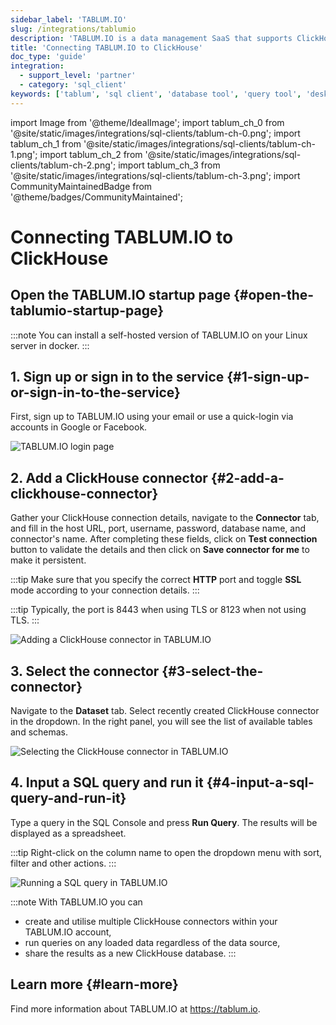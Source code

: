 ```yaml
---
sidebar_label: 'TABLUM.IO'
slug: /integrations/tablumio
description: 'TABLUM.IO is a data management SaaS that supports ClickHouse out of the box.'
title: 'Connecting TABLUM.IO to ClickHouse'
doc_type: 'guide'
integration:
  - support_level: 'partner'
  - category: 'sql_client'
keywords: ['tablum', 'sql client', 'database tool', 'query tool', 'desktop app']
---
```


import Image from '@theme/IdealImage';
import tablum_ch_0 from '@site/static/images/integrations/sql-clients/tablum-ch-0.png';
import tablum_ch_1 from '@site/static/images/integrations/sql-clients/tablum-ch-1.png';
import tablum_ch_2 from '@site/static/images/integrations/sql-clients/tablum-ch-2.png';
import tablum_ch_3 from '@site/static/images/integrations/sql-clients/tablum-ch-3.png';
import CommunityMaintainedBadge from '@theme/badges/CommunityMaintained';

# Connecting TABLUM.IO to ClickHouse

<CommunityMaintainedBadge/>

## Open the TABLUM.IO startup page {#open-the-tablumio-startup-page}

:::note
  You can install a self-hosted version of TABLUM.IO on your Linux server in docker.
:::

## 1. Sign up or sign in to the service {#1-sign-up-or-sign-in-to-the-service}

  First, sign up to TABLUM.IO using your email or use a quick-login via accounts in Google or Facebook.

<Image img={tablum_ch_0} size="md" border alt="TABLUM.IO login page" />

## 2. Add a ClickHouse connector {#2-add-a-clickhouse-connector}

Gather your ClickHouse connection details, navigate to the **Connector** tab, and fill in the host URL, port, username, password, database name, and connector's name. After completing these fields, click on **Test connection** button to validate the details and then click on  **Save connector for me** to make it persistent.

:::tip
Make sure that you specify the correct **HTTP** port and toggle **SSL** mode according to your connection details.
:::

:::tip
Typically, the port is 8443 when using TLS or 8123 when not using TLS.
:::

<Image img={tablum_ch_1} size="lg" border alt="Adding a ClickHouse connector in TABLUM.IO" />

## 3. Select the connector {#3-select-the-connector}

Navigate to the **Dataset** tab. Select recently created ClickHouse connector in the dropdown. In the right panel, you will see the list of available tables and schemas.

<Image img={tablum_ch_2} size="lg" border alt="Selecting the ClickHouse connector in TABLUM.IO" />

## 4. Input a SQL query and run it {#4-input-a-sql-query-and-run-it}

Type a query in the SQL Console and press **Run Query**. The results will be displayed as a spreadsheet.

:::tip
Right-click on the column name to open the dropdown menu with sort, filter and other actions.
:::

<Image img={tablum_ch_3} size="lg" border alt="Running a SQL query in TABLUM.IO" />

:::note
With TABLUM.IO you can
* create and utilise multiple ClickHouse connectors within your TABLUM.IO account,
* run queries on any loaded data regardless of the data source,
* share the results as a new ClickHouse database.
:::

## Learn more {#learn-more}

Find more information about TABLUM.IO at https://tablum.io.
